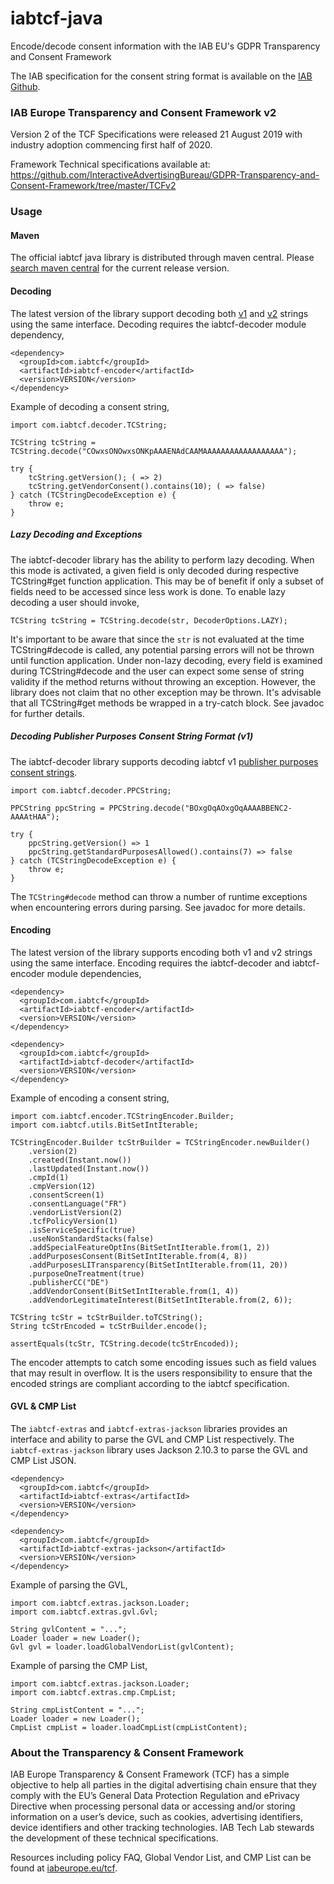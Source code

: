 # iabtcf-java

Encode/decode consent information with the IAB EU's GDPR Transparency and Consent Framework

The IAB specification for the consent string format is available on the [IAB Github](https://github.com/InteractiveAdvertisingBureau/GDPR-Transparency-and-Consent-Framework/tree/master/TCFv2).

### IAB Europe Transparency and Consent Framework v2
Version 2 of the TCF Specifications were released 21 August 2019 with industry adoption commencing first half of 2020.

Framework Technical specifications available at: https://github.com/InteractiveAdvertisingBureau/GDPR-Transparency-and-Consent-Framework/tree/master/TCFv2

### Usage

#### Maven

The official iabtcf java library is distributed through maven central. Please [search maven central](https://search.maven.org/search?q=g:com.iabtcf) for the current release version.

#### Decoding

The latest version of the library support decoding both [v1](https://github.com/InteractiveAdvertisingBureau/GDPR-Transparency-and-Consent-Framework/blob/master/Consent%20string%20and%20vendor%20list%20formats%20v1.1%20Final.md#vendor-consent-string-format-) and [v2](https://github.com/InteractiveAdvertisingBureau/GDPR-Transparency-and-Consent-Framework/blob/master/TCFv2/IAB%20Tech%20Lab%20-%20Consent%20string%20and%20vendor%20list%20formats%20v2.md#tc-string-format) strings using the same interface. Decoding requires the iabtcf-decoder module dependency,

```
<dependency>
  <groupId>com.iabtcf</groupId>
  <artifactId>iabtcf-encoder</artifactId>
  <version>VERSION</version>
</dependency>
```

Example of decoding a consent string,

```
import com.iabtcf.decoder.TCString;

TCString tcString = TCString.decode("COwxsONOwxsONKpAAAENAdCAAMAAAAAAAAAAAAAAAAAA");

try {
    tcString.getVersion(); ( => 2)
    tcString.getVendorConsent().contains(10); ( => false)
} catch (TCStringDecodeException e) {
    throw e;
}
```

##### Lazy Decoding and Exceptions

The iabtcf-decoder library has the ability to perform lazy decoding. When this mode is activated, a
given field is only decoded during respective TCString#get function application. This may be of benefit if only a
subset of fields need to be accessed since less work is done. To enable lazy decoding a user should invoke,

```
TCString tcString = TCString.decode(str, DecoderOptions.LAZY);
```

It's important to be aware that since the `str` is not evaluated at the time TCString#decode is
called, any potential parsing errors will not be thrown until function application. Under non-lazy
decoding, every field is examined during TCString#decode and the user can expect some sense of
string validity if the method returns without throwing an exception. However, the library does not
claim that no other exception may be thrown. It's advisable that all TCString#get methods be wrapped in a
try-catch block. See javadoc for further details.

##### Decoding Publisher Purposes Consent String Format (v1)

The iabtcf-decoder library supports decoding iabtcf v1 [publisher purposes consent strings](https://github.com/InteractiveAdvertisingBureau/GDPR-Transparency-and-Consent-Framework/blob/master/Consent%20string%20and%20vendor%20list%20formats%20v1.1%20Final.md#publisher-purposes-consent-string-format-).

```
import com.iabtcf.decoder.PPCString;

PPCString ppcString = PPCString.decode("BOxgOqAOxgOqAAAABBENC2-AAAAtHAA");

try {
    ppcString.getVersion() => 1
    ppcString.getStandardPurposesAllowed().contains(7) => false
} catch (TCStringDecodeException e) {
    throw e;
}
```

The `TCString#decode` method can throw a number of runtime exceptions when encountering errors during parsing. See javadoc for more details.

#### Encoding

The latest version of the library supports encoding both v1 and v2 strings using the same interface. Encoding requires the iabtcf-decoder and iabtcf-encoder module dependencies,


```
<dependency>
  <groupId>com.iabtcf</groupId>
  <artifactId>iabtcf-encoder</artifactId>
  <version>VERSION</version>
</dependency>

<dependency>
  <groupId>com.iabtcf</groupId>
  <artifactId>iabtcf-decoder</artifactId>
  <version>VERSION</version>
</dependency>
```

Example of encoding a consent string,

```
import com.iabtcf.encoder.TCStringEncoder.Builder;
import com.iabtcf.utils.BitSetIntIterable;

TCStringEncoder.Builder tcStrBuilder = TCStringEncoder.newBuilder()
    .version(2)
    .created(Instant.now())
    .lastUpdated(Instant.now())
    .cmpId(1)
    .cmpVersion(12)
    .consentScreen(1)
    .consentLanguage("FR")
    .vendorListVersion(2)
    .tcfPolicyVersion(1)
    .isServiceSpecific(true)
    .useNonStandardStacks(false)
    .addSpecialFeatureOptIns(BitSetIntIterable.from(1, 2))
    .addPurposesConsent(BitSetIntIterable.from(4, 8))
    .addPurposesLITransparency(BitSetIntIterable.from(11, 20))
    .purposeOneTreatment(true)
    .publisherCC("DE")
    .addVendorConsent(BitSetIntIterable.from(1, 4))
    .addVendorLegitimateInterest(BitSetIntIterable.from(2, 6));

TCString tcStr = tcStrBuilder.toTCString();
String tcStrEncoded = tcStrBuilder.encode();

assertEquals(tcStr, TCString.decode(tcStrEncoded));
```

The encoder attempts to catch some encoding issues such as field values that may result in overflow. It is the users 
responsibility to ensure that the encoded strings are compliant according to the iabtcf specification. 


#### GVL & CMP List

The `iabtcf-extras` and `iabtcf-extras-jackson` libraries provides an interface and ability to parse the GVL and CMP 
List respectively. The `iabtcf-extras-jackson` library uses Jackson 2.10.3 to parse the GVL and CMP List JSON.

```
<dependency>
  <groupId>com.iabtcf</groupId>
  <artifactId>iabtcf-extras</artifactId>
  <version>VERSION</version>
</dependency>

<dependency>
  <groupId>com.iabtcf</groupId>
  <artifactId>iabtcf-extras-jackson</artifactId>
  <version>VERSION</version>
</dependency>
```


Example of parsing the GVL,

```
import com.iabtcf.extras.jackson.Loader;
import com.iabtcf.extras.gvl.Gvl;

String gvlContent = "...";
Loader loader = new Loader();
Gvl gvl = loader.loadGlobalVendorList(gvlContent); 
```

Example of parsing the CMP List,

```
import com.iabtcf.extras.jackson.Loader;
import com.iabtcf.extras.cmp.CmpList;

String cmpListContent = "...";
Loader loader = new Loader();
CmpList cmpList = loader.loadCmpList(cmpListContent); 
```

### About the Transparency & Consent Framework <a name="aboutTCframework"></a>

IAB Europe Transparency & Consent Framework (TCF) has a simple objective to help all parties in the digital advertising chain ensure that they comply with the EU’s General Data Protection Regulation and ePrivacy Directive when processing personal data or accessing and/or storing information on a user’s device, such as cookies, advertising identifiers, device identifiers and other tracking technologies. IAB Tech Lab stewards the development of these technical specifications.

Resources including policy FAQ, Global Vendor List, and CMP List can be found at [iabeurope.eu/tcf](http://iabeurope.eu/tcf).
